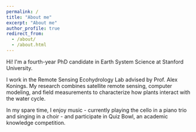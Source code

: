 ```yaml
---
permalink: /
title: "About me"
excerpt: "About me"
author_profile: true
redirect_from: 
  - /about/
  - /about.html
---
```


Hi! I'm a fourth-year PhD candidate in Earth System Science at Stanford University. 

I work in the Remote Sensing Ecohydrology Lab advised by Prof. Alex Konings. My research combines satellite remote sensing, computer modeling, and field measurements to characterize how plants interact with the water cycle.


In my spare time, I enjoy music - currently playing the cello in a piano trio and singing in a choir - and participate in Quiz Bowl, an academic knowledge competition.
